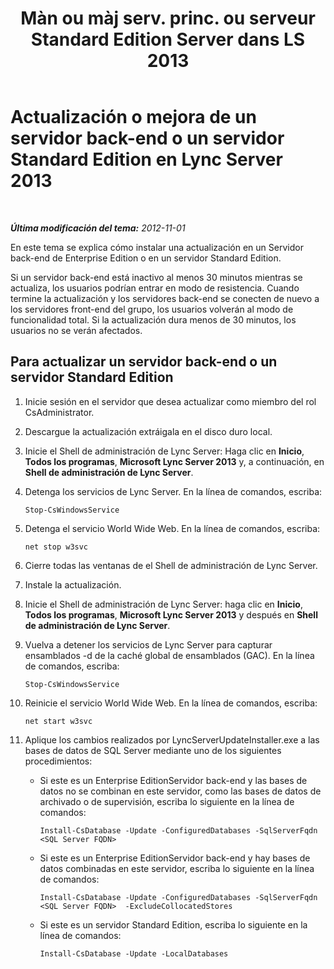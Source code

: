 ﻿---
title: "Màn ou màj serv. princ. ou serveur Standard Edition Server dans LS 2013"
TOCTitle: "Màn ou màj serv. princ. ou serveur Standard Edition Server dans LS 2013"
ms:assetid: f95f8d3a-e039-484e-97bd-d727db21a12b
ms:mtpsurl: https://technet.microsoft.com/es-es/library/JJ721942(v=OCS.15)
ms:contentKeyID: 49889823
ms.date: 01/07/2017
mtps_version: v=OCS.15
ms.translationtype: HT
---

# Actualización o mejora de un servidor back-end o un servidor Standard Edition en Lync Server 2013

 

_**Última modificación del tema:** 2012-11-01_

En este tema se explica cómo instalar una actualización en un Servidor back-end de Enterprise Edition o en un servidor Standard Edition.

Si un servidor back-end está inactivo al menos 30 minutos mientras se actualiza, los usuarios podrían entrar en modo de resistencia. Cuando termine la actualización y los servidores back-end se conecten de nuevo a los servidores front-end del grupo, los usuarios volverán al modo de funcionalidad total. Si la actualización dura menos de 30 minutos, los usuarios no se verán afectados.

## Para actualizar un servidor back-end o un servidor Standard Edition

1.  Inicie sesión en el servidor que desea actualizar como miembro del rol CsAdministrator.

2.  Descargue la actualización extráigala en el disco duro local.

3.  Inicie el Shell de administración de Lync Server: Haga clic en **Inicio**, **Todos los programas**, **Microsoft Lync Server 2013** y, a continuación, en **Shell de administración de Lync Server**.

4.  Detenga los servicios de Lync Server. En la línea de comandos, escriba:
    
        Stop-CsWindowsService

5.  Detenga el servicio World Wide Web. En la línea de comandos, escriba:
    
        net stop w3svc

6.  Cierre todas las ventanas de el Shell de administración de Lync Server.

7.  Instale la actualización.

8.  Inicie el Shell de administración de Lync Server: haga clic en **Inicio**, **Todos los programas**, **Microsoft Lync Server 2013** y después en **Shell de administración de Lync Server**.

9.  Vuelva a detener los servicios de Lync Server para capturar ensamblados -d de la caché global de ensamblados (GAC). En la línea de comandos, escriba:
    
        Stop-CsWindowsService

10. Reinicie el servicio World Wide Web. En la línea de comandos, escriba:
    
        net start w3svc

11. Aplique los cambios realizados por LyncServerUpdateInstaller.exe a las bases de datos de SQL Server mediante uno de los siguientes procedimientos:
    
      - Si este es un Enterprise EditionServidor back-end y las bases de datos no se combinan en este servidor, como las bases de datos de archivado o de supervisión, escriba lo siguiente en la línea de comandos:
        
            Install-CsDatabase -Update -ConfiguredDatabases -SqlServerFqdn <SQL Server FQDN>
    
      - Si este es un Enterprise EditionServidor back-end y hay bases de datos combinadas en este servidor, escriba lo siguiente en la línea de comandos:
        
            Install-CsDatabase -Update -ConfiguredDatabases -SqlServerFqdn <SQL Server FQDN>  -ExcludeCollocatedStores
    
      - Si este es un servidor Standard Edition, escriba lo siguiente en la línea de comandos:
        
            Install-CsDatabase -Update -LocalDatabases

